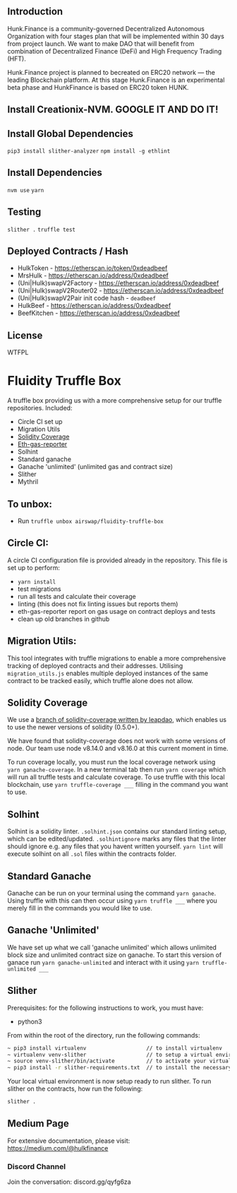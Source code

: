 ## Introduction ##

Hunk.Finance is a community-governed Decentralized Autonomous Organization with four stages plan that will be implemented within 30 days from project launch. We want to make DAO that will benefit from combination of Decentralized Finance (DeFi) and High Frequency Trading (HFT).

Hunk.Finance project is planned to becreated on ERC20 network — the leading Blockchain platform. At this stage Hunk.Finance is an experimental beta phase and HunkFinance is based on ERC20 token HUNK.

## Install Creationix-NVM. GOOGLE IT AND DO IT!

## Install Global Dependencies
`pip3 install slither-analyzer`
`npm install -g ethlint`

## Install Dependencies
`nvm use`
`yarn`

## Testing
`slither .`
`truffle test`

## Deployed Contracts / Hash

- HulkToken - https://etherscan.io/token/0xdeadbeef
- MrsHulk - https://etherscan.io/address/0xdeadbeef
- (Uni|Hulk)swapV2Factory - https://etherscan.io/address/0xdeadbeef
- (Uni|Hulk)swapV2Router02 - https://etherscan.io/address/0xdeadbeef
- (Uni|Hulk)swapV2Pair init code hash - `deadbeef`
- HulkBeef - https://etherscan.io/address/0xdeadbeef
- BeefKitchen - https://etherscan.io/address/0xdeadbeef

## License

WTFPL

# Fluidity Truffle Box

A truffle box providing us with a more comprehensive setup for our truffle repositories.
Included:
- Circle CI set up
- Migration Utils
- [Solidity Coverage](http://github.com/leapdao/solidity-coverage#master)
- [Eth-gas-reporter](https://github.com/cgewecke/eth-gas-reporter)
- Solhint
- Standard ganache
- Ganache 'unlimited' (unlimited gas and contract size)
- Slither
- Mythril


## To unbox:
- Run `truffle unbox airswap/fluidity-truffle-box`

## Circle CI:
A circle CI configuration file is provided already in the repository. This file is set up to perform:
- `yarn install`
- test migrations
- run all tests and calculate their coverage
- linting (this does not fix linting issues but reports them)
- eth-gas-reporter report on gas usage on contract deploys and tests
- clean up old branches in github

## Migration Utils:
This tool integrates with truffle migrations to enable a more comprehensive tracking of deployed contracts
and their addresses. Utilising `migration_utils.js` enables multiple deployed instances of the same contract
to be tracked easily, which truffle alone does not allow.

## Solidity Coverage
We use a [branch of solidity-coverage written by leapdao](http://github.com/leapdao/solidity-coverage#master),
which enables us to use the newer versions of solidity (0.5.0+).

We have found that solidity-coverage does not work with some versions of node. Our team use node v8.14.0 and
v8.16.0 at this current moment in time.

To run coverage locally, you must run the local coverage network using `yarn ganache-coverage`. In a new
terminal tab then run `yarn coverage` which will run all truffle tests and calculate coverage. To use
truffle with this local blockchain, use `yarn truffle-coverage ___` filling in the command you want to use.

## Solhint
Solhint is a solidity linter. `.solhint.json` contains our standard linting setup, which can be edited/updated.
`.solhintignore` marks any files that the linter should ignore e.g. any files that you havent written yourself.
`yarn lint` will execute solhint on all `.sol` files within the contracts folder.

## Standard Ganache
Ganache can be run on your terminal using the command `yarn ganache`. Using truffle with this can then occur
using `yarn truffle ___` where you merely fill in the commands you would like to use.

## Ganache 'Unlimited'
We have set up what we call 'ganache unlimited' which allows unlimited block size and unlimited contract size
on ganache. To start this version of ganace run `yarn ganache-unlimited` and interact with it using
`yarn truffle-unlimited ___`

## Slither

Prerequisites: for the following instructions to work, you must have:
- python3

From within the root of the directory, run the following commands:

```bash
~ pip3 install virtualenv                   // to install virtualenv
~ virtualenv venv-slither                   // to setup a virtual environment in folder ./venv-slither
~ source venv-slither/bin/activate          // to activate your virtual environment
~ pip3 install -r slither-requirements.txt  // to install the necessary requirements for slither
```

Your local virtual environment is now setup ready to run slither. To run slither on the contracts, how run
the following:
```bash
slither .
```

## Medium Page

For extensive documentation, please visit: https://medium.com/@hulkfinance

### Discord Channel

Join the conversation: discord.gg/qyfg6za
